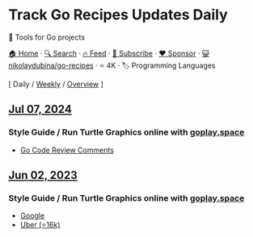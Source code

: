 # Track Go Recipes Updates Daily

🦩 Tools for Go projects

[🏠 Home](/README.md) · [🔍 Search](https://www.trackawesomelist.com/search/) · [🔥 Feed](https://www.trackawesomelist.com/nikolaydubina/go-recipes/rss.xml) · [📮 Subscribe](https://trackawesomelist.us17.list-manage.com/subscribe?u=d2f0117aa829c83a63ec63c2f&id=36a103854c) · [❤️  Sponsor](https://github.com/sponsors/theowenyoung) · [😺 nikolaydubina/go-recipes](https://github.com/nikolaydubina/go-recipes) · ⭐ 4K · 🏷️ Programming Languages

[ Daily / [Weekly](/content/nikolaydubina/go-recipes/week/README.md) / [Overview](/content/nikolaydubina/go-recipes/readme/README.md) ]

## [Jul 07, 2024](/content/2024/07/07/README.md)

### Style Guide / Run Turtle Graphics online with [goplay.space](https://goplay.space/#wT_eZWJT69)

*   [Go Code Review Comments](https://go.dev/wiki/CodeReviewComments)

## [Jun 02, 2023](/content/2023/06/02/README.md)

### Style Guide / Run Turtle Graphics online with [goplay.space](https://goplay.space/#wT_eZWJT69)

*   [Google](https://google.github.io/styleguide/go)
*   [Uber (⭐16k)](https://github.com/uber-go/guide)